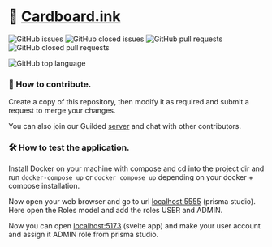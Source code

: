 # 📄 [Cardboard.ink](https://Cardboard.ink)

![GitHub issues](https://img.shields.io/github/issues-raw/sohamjaiswal/cardboard?style=for-the-badge) ![GitHub closed issues](https://img.shields.io/github/issues-closed-raw/sohamjaiswal/cardboard?style=for-the-badge) ![GitHub pull requests](https://img.shields.io/github/issues-pr-raw/sohamjaiswal/cardboard?style=for-the-badge) ![GitHub closed pull requests](https://img.shields.io/github/issues-pr-closed-raw/sohamjaiswal/cardboard?style=for-the-badge)

![GitHub top language](https://img.shields.io/github/languages/top/sohamjaiswal/cardboard?style=for-the-badge)

### 🐛 How to contribute.

Create a copy of this repository, then modify it as required and submit a request to merge your changes.

You can also join our Guilded [server](https://guilded.gg/CardBoard) and chat with other contributors.

### 🛠️ How to test the application.

Install Docker on your machine with compose and cd into the project dir and run `docker-compose up` or `docker compose up` depending on your docker + compose installation.

Now open your web browser and go to url [localhost:5555](http://localhost:5555) (prisma studio). Here open the Roles model and add the roles USER and ADMIN.

Now you can open [localhost:5173](http://localhost:5173) (svelte app) and make your user account and assign it ADMIN role from prisma studio.
